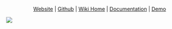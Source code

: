 <div align="center">

[Website](http://archivebox.io/) | [Github](https://github.com/pirate/ArchiveBox) | [Wiki Home](https://github.com/pirate/ArchiveBox/wiki/Home) | [Documentation](https://github.com/pirate/ArchiveBox/wiki) | [Demo](https://archive.sweeting.me)

</div>

![](https://i.imgur.com/8y6hvZa.png)